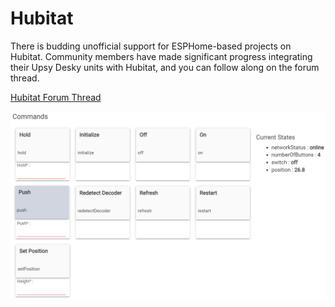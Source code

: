 # Hubitat

There is budding unofficial support for ESPHome-based projects on Hubitat. Community members have made significant progress integrating their Upsy Desky units with Hubitat, and you can follow along on the forum thread.

[Hubitat Forum Thread](https://community.hubitat.com/t/esphome-hubitat/68341/67)

![](./screenshots/hubitat-ui.png)